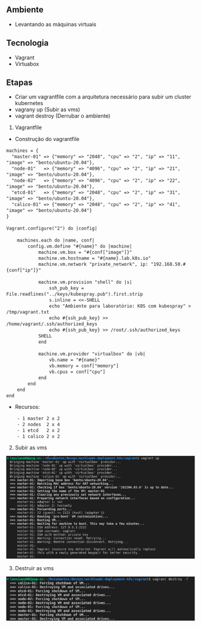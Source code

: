 ## Ambiente
- Levantando as máquinas virtuais

## Tecnologia
- Vagrant
- Virtuabox

## Etapas
- Criar um vagrantfile com a arquitetura necessário para subir um cluster kubernetes
- vagrany up (Subir as vms)
- vagrant destroy (Derrubar o ambiente)

1. Vagrantfile
- Construção do vagrantfile

```vagrantfile
machines = {
  "master-01" => {"memory" => "2048", "cpu" => "2", "ip" => "11", "image" => "bento/ubuntu-20.04"},
  "node-01"   => {"memory" => "4096", "cpu" => "2", "ip" => "21", "image" => "bento/ubuntu-20.04"},
  "node-02"   => {"memory" => "4096", "cpu" => "2", "ip" => "22", "image" => "bento/ubuntu-20.04"},
  "etcd-01"   => {"memory" => "2048", "cpu" => "2", "ip" => "31", "image" => "bento/ubuntu-20.04"},
  "calico-01" => {"memory" => "2048", "cpu" => "2", "ip" => "41", "image" => "bento/ubuntu-20.04"}
}

Vagrant.configure("2") do |config|

    machines.each do |name, conf|
        config.vm.define "#{name}" do |machine|
            machine.vm.box = "#{conf["image"]}"
            machine.vm.hostname = "#{name}.lab.k8s.io"
            machine.vm.network "private_network", ip: "192.168.50.#{conf["ip"]}"

            machine.vm.provision "shell" do |s|
                ssh_pub_key = File.readlines("../keys/kubespray.pub").first.strip
                s.inline = <<-SHELL
                echo "Ambiente para laboratório: K8S com kubespray" > /tmp/vagrant.txt
                echo #{ssh_pub_key} >> /home/vagrant/.ssh/authorized_keys
                echo #{ssh_pub_key} >> /root/.ssh/authorized_keys
            SHELL
            end

            machine.vm.provider "virtualbox" do |vb|
                vb.name = "#{name}"
                vb.memory = conf["memory"]
                vb.cpus = conf["cpu"]
            end
        end
    end
end
```

- Recursos:
```console
    - 1 master 2 x 2
    - 2 nodes  2 x 4
    - 1 etcd   2 x 2
    - 1 calico 2 x 2
```

2. Subir as vms

<p align="center">
  <img alt="vagrantfile" src="../images/vagrant-run.png">
</p>

3. Destruir as vms

<p align="center">
  <img alt="vagrantfile" src="../images/vagrant-destroy.png">
</p>